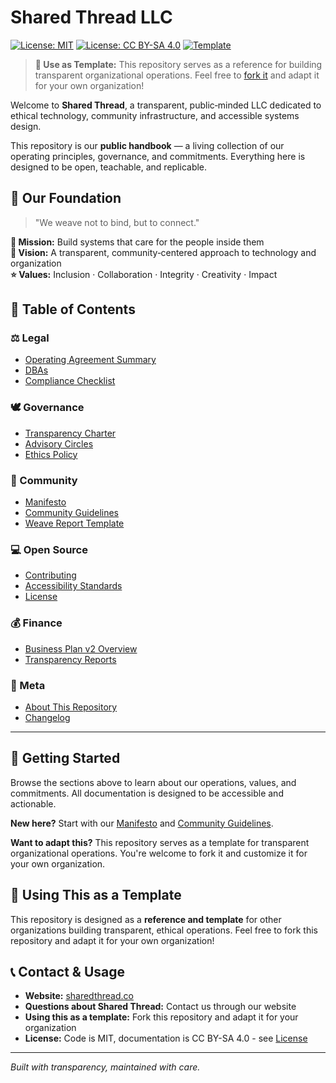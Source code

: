 # Shared Thread LLC

[![License: MIT](https://img.shields.io/badge/License-MIT-yellow.svg)](https://opensource.org/licenses/MIT)
[![License: CC BY-SA 4.0](https://img.shields.io/badge/License-CC%20BY--SA%204.0-lightgrey.svg)](https://creativecommons.org/licenses/by-sa/4.0/)
[![Template](https://img.shields.io/badge/Use%20as-Template-blue.svg)](https://github.com/mxchestnut/sharedthreadllc/fork)

> **🔄 Use as Template:** This repository serves as a reference for building transparent organizational operations. Feel free to [fork it](https://github.com/mxchestnut/sharedthreadllc/fork) and adapt it for your own organization!

Welcome to **Shared Thread**, a transparent, public‑minded LLC dedicated to ethical technology, community infrastructure, and accessible systems design.

This repository is our **public handbook** — a living collection of our operating principles, governance, and commitments. Everything here is designed to be open, teachable, and replicable.

## 🌿 Our Foundation

> "We weave not to bind, but to connect."

**🎯 Mission:** Build systems that care for the people inside them  
**👀 Vision:** A transparent, community‑centered approach to technology and organization  
**⭐ Values:** Inclusion · Collaboration · Integrity · Creativity · Impact

## 📘 Table of Contents

### ⚖️ Legal
- [Operating Agreement Summary](Legal/Operating%20Agreement.md)
- [DBAs](Legal/DBAs.md)
- [Compliance Checklist](Legal/Compliance%20Checklist.md)

### 🕊️ Governance
- [Transparency Charter](Governance/Transparency%20Charter.md)
- [Advisory Circles](Governance/Circles.md)
- [Ethics Policy](Governance/Ethics%20Policy.md)

### 🌿 Community
- [Manifesto](Community/Manifesto.md)
- [Community Guidelines](Community/Guidelines.md)
- [Weave Report Template](Community/WeaveReports/Weave%20Report%20Template.md)

### 💻 Open Source
- [Contributing](OpenSource/Contributing.md)
- [Accessibility Standards](OpenSource/Accessibility.md)
- [License](LICENSE)

### 💰 Finance
- [Business Plan v2 Overview](Finance/Business%20Plan%20V2.md)
- [Transparency Reports](Finance/Transparency%20Reports.md)

### 🧭 Meta
- [About This Repository](meta/About%20This%20Vault.md)
- [Changelog](meta/Changelog.md)

---

## 🚀 Getting Started

Browse the sections above to learn about our operations, values, and commitments. All documentation is designed to be accessible and actionable.

**New here?** Start with our [Manifesto](Community/Manifesto.md) and [Community Guidelines](Community/Guidelines.md).

**Want to adapt this?** This repository serves as a template for transparent organizational operations. You're welcome to fork it and customize it for your own organization.

## 🔄 Using This as a Template

This repository is designed as a **reference and template** for other organizations building transparent, ethical operations. Feel free to fork this repository and adapt it for your own organization!

## 📞 Contact & Usage

- **Website:** [sharedthread.co](https://sharedthread.co)
- **Questions about Shared Thread:** Contact us through our website
- **Using this as a template:** Fork this repository and adapt it for your organization
- **License:** Code is MIT, documentation is CC BY-SA 4.0 - see [License](LICENSE)

---

*Built with transparency, maintained with care.*
